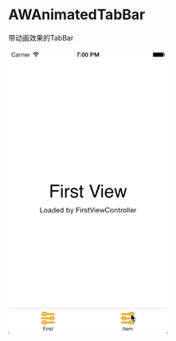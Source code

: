 AWAnimatedTabBar
================

带动画效果的TabBar

![Screenshot](https://raw.githubusercontent.com/Aldaron-W/AWAnimatedTabBar/master/AWAnimatedTabBarGif.gif)
